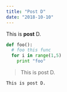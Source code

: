 ```yaml
---
title: "Post D"
date: "2018-10-10"
---
```


This is **post** D.

```python
def foo():
  # foo this func
  for i in range(1,5)
    print "foo"
```

> This is post D.

`This is post D.`

